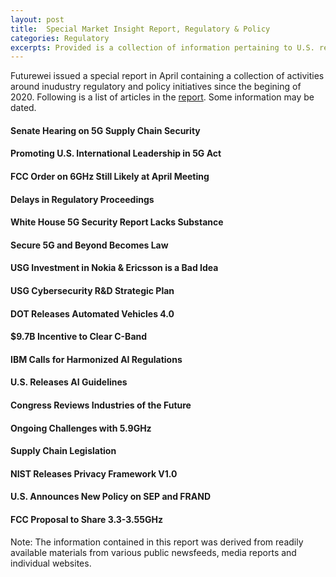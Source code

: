 ```yaml
---
layout: post
title:  Special Market Insight Report, Regulatory & Policy
categories: Regulatory
excerpts: Provided is a collection of information pertaining to U.S. regulatory & policy initiatives since January 2020
---
```


Futurewei issued a special report in April containing a collection of activities around inudustry regulatory and policy initiatives since the begining of 2020. Following is a list of articles in the [report](/_posts/Market-Insights-SE1-March2020.pdf). Some information may be dated.

#### Senate Hearing on 5G Supply Chain Security
#### Promoting U.S. International Leadership in 5G Act
#### FCC Order on 6GHz Still Likely at April Meeting
#### Delays in Regulatory Proceedings
#### White House 5G Security Report Lacks Substance
#### Secure 5G and Beyond Becomes Law 
#### USG Investment in Nokia & Ericsson is a Bad Idea
#### USG Cybersecurity R&D Strategic Plan
#### DOT Releases Automated Vehicles 4.0
#### $9.7B Incentive to Clear C-Band
#### IBM Calls for Harmonized AI Regulations
#### U.S. Releases AI Guidelines
#### Congress Reviews Industries of the Future
#### Ongoing Challenges with 5.9GHz
#### Supply Chain Legislation
#### NIST Releases Privacy Framework V1.0
#### U.S. Announces New Policy on SEP and FRAND
#### FCC Proposal to Share 3.3-3.55GHz

Note: The information contained in this report was derived from readily available materials from various public newsfeeds, media reports and individual
websites.
